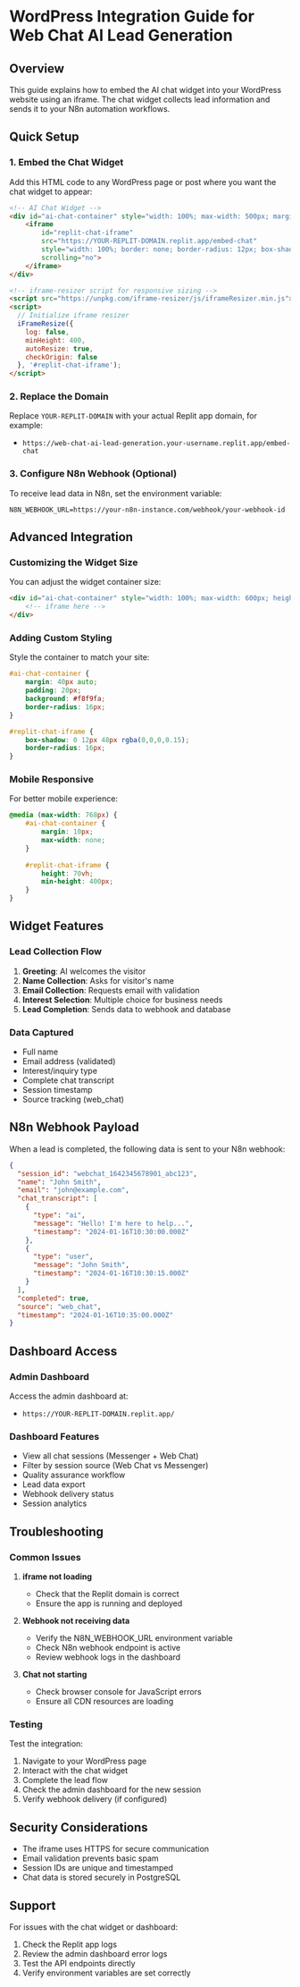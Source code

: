 # WordPress Integration Guide for Web Chat AI Lead Generation

## Overview
This guide explains how to embed the AI chat widget into your WordPress website using an iframe. The chat widget collects lead information and sends it to your N8n automation workflows.

## Quick Setup

### 1. Embed the Chat Widget

Add this HTML code to any WordPress page or post where you want the chat widget to appear:

```html
<!-- AI Chat Widget -->
<div id="ai-chat-container" style="width: 100%; max-width: 500px; margin: 20px auto;">
    <iframe 
        id="replit-chat-iframe" 
        src="https://YOUR-REPLIT-DOMAIN.replit.app/embed-chat" 
        style="width: 100%; border: none; border-radius: 12px; box-shadow: 0 8px 32px rgba(0,0,0,0.1);"
        scrolling="no">
    </iframe>
</div>

<!-- iframe-resizer script for responsive sizing -->
<script src="https://unpkg.com/iframe-resizer/js/iframeResizer.min.js"></script>
<script>
  // Initialize iframe resizer
  iFrameResize({ 
    log: false,
    minHeight: 400,
    autoResize: true,
    checkOrigin: false
  }, '#replit-chat-iframe');
</script>
```

### 2. Replace the Domain

Replace `YOUR-REPLIT-DOMAIN` with your actual Replit app domain, for example:
- `https://web-chat-ai-lead-generation.your-username.replit.app/embed-chat`

### 3. Configure N8n Webhook (Optional)

To receive lead data in N8n, set the environment variable:
```
N8N_WEBHOOK_URL=https://your-n8n-instance.com/webhook/your-webhook-id
```

## Advanced Integration

### Customizing the Widget Size

You can adjust the widget container size:

```html
<div id="ai-chat-container" style="width: 100%; max-width: 600px; height: 500px; margin: 20px auto;">
    <!-- iframe here -->
</div>
```

### Adding Custom Styling

Style the container to match your site:

```css
#ai-chat-container {
    margin: 40px auto;
    padding: 20px;
    background: #f8f9fa;
    border-radius: 16px;
}

#replit-chat-iframe {
    box-shadow: 0 12px 48px rgba(0,0,0,0.15);
    border-radius: 16px;
}
```

### Mobile Responsive

For better mobile experience:

```css
@media (max-width: 768px) {
    #ai-chat-container {
        margin: 10px;
        max-width: none;
    }
    
    #replit-chat-iframe {
        height: 70vh;
        min-height: 400px;
    }
}
```

## Widget Features

### Lead Collection Flow
1. **Greeting**: AI welcomes the visitor
2. **Name Collection**: Asks for visitor's name
3. **Email Collection**: Requests email with validation
4. **Interest Selection**: Multiple choice for business needs
5. **Lead Completion**: Sends data to webhook and database

### Data Captured
- Full name
- Email address (validated)
- Interest/inquiry type
- Complete chat transcript
- Session timestamp
- Source tracking (web_chat)

## N8n Webhook Payload

When a lead is completed, the following data is sent to your N8n webhook:

```json
{
  "session_id": "webchat_1642345678901_abc123",
  "name": "John Smith",
  "email": "john@example.com",
  "chat_transcript": [
    {
      "type": "ai",
      "message": "Hello! I'm here to help...",
      "timestamp": "2024-01-16T10:30:00.000Z"
    },
    {
      "type": "user", 
      "message": "John Smith",
      "timestamp": "2024-01-16T10:30:15.000Z"
    }
  ],
  "completed": true,
  "source": "web_chat",
  "timestamp": "2024-01-16T10:35:00.000Z"
}
```

## Dashboard Access

### Admin Dashboard
Access the admin dashboard at:
- `https://YOUR-REPLIT-DOMAIN.replit.app/`

### Dashboard Features
- View all chat sessions (Messenger + Web Chat)
- Filter by session source (Web Chat vs Messenger)
- Quality assurance workflow
- Lead data export
- Webhook delivery status
- Session analytics

## Troubleshooting

### Common Issues

1. **iframe not loading**
   - Check that the Replit domain is correct
   - Ensure the app is running and deployed

2. **Webhook not receiving data**
   - Verify the N8N_WEBHOOK_URL environment variable
   - Check N8n webhook endpoint is active
   - Review webhook logs in the dashboard

3. **Chat not starting**
   - Check browser console for JavaScript errors
   - Ensure all CDN resources are loading

### Testing

Test the integration:
1. Navigate to your WordPress page
2. Interact with the chat widget
3. Complete the lead flow
4. Check the admin dashboard for the new session
5. Verify webhook delivery (if configured)

## Security Considerations

- The iframe uses HTTPS for secure communication
- Email validation prevents basic spam
- Session IDs are unique and timestamped
- Chat data is stored securely in PostgreSQL

## Support

For issues with the chat widget or dashboard:
1. Check the Replit app logs
2. Review the admin dashboard error logs
3. Test the API endpoints directly
4. Verify environment variables are set correctly
